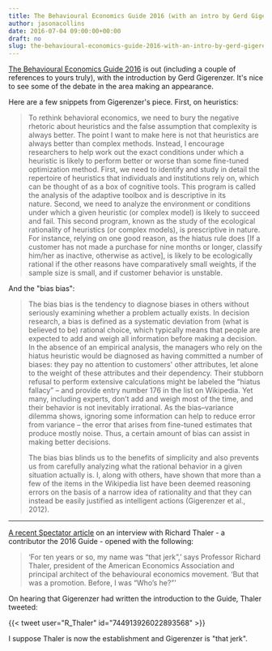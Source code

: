 ```yaml
---
title: The Behavioural Economics Guide 2016 (with an intro by Gerd Gigerenzer)
author: jasonacollins
date: 2016-07-04 09:00:00+00:00
draft: no
slug: the-behavioural-economics-guide-2016-with-an-intro-by-gerd-gigerenzer
---
```


[The Behavioural Economics Guide 2016](https://www.behavioraleconomics.com/the-behavioral-economics-guide-2016/) is out (including a couple of references to yours truly), with the introduction by Gerd Gigerenzer. It's nice to see some of the debate in the area making an appearance.

Here are a few snippets from Gigerenzer's piece. First, on heuristics:

>To rethink behavioral economics, we need to bury the negative rhetoric about heuristics and the false assumption that complexity is always better. The point I want to make here is not that heuristics are always better than complex methods. Instead, I encourage researchers to help work out the exact conditions under which a heuristic is likely to perform better or worse than some fine-tuned optimization method. First, we need to identify and study in detail the repertoire of heuristics that individuals and institutions rely on, which can be thought of as a box of cognitive tools. This program is called the analysis of the adaptive toolbox and is descriptive in its nature. Second, we need to analyze the environment or conditions under which a given heuristic (or complex model) is likely to succeed and fail. This second program, known as the study of the ecological rationality of heuristics (or complex models), is prescriptive in nature. For instance, relying on one good reason, as the hiatus rule does [If a customer has not made a purchase for nine months or longer, classify him/her as inactive, otherwise as active], is likely to be ecologically rational if the other reasons have comparatively small weights, if the sample size is small, and if customer behavior is unstable.

And the "bias bias":

>The bias bias is the tendency to diagnose biases in others without seriously examining whether a problem actually exists. In decision research, a bias is defined as a systematic deviation from (what is believed to be) rational choice, which typically means that people are expected to add and weigh all information before making a decision. In the absence of an empirical analysis, the managers who rely on the hiatus heuristic would be diagnosed as having committed a number of biases: they pay no attention to customers' other attributes, let alone to the weight of these attributes and their dependency. Their stubborn refusal to perform extensive calculations might be labeled the “hiatus fallacy” – and provide entry number 176 in the list on Wikipedia. Yet many, including experts, don’t add and weigh most of the time, and their behavior is not inevitably irrational. As the bias–variance dilemma shows, ignoring some information can help to reduce error from variance – the error that arises from fine-tuned estimates that produce mostly noise. Thus, a certain amount of bias can assist in making better decisions.
>
>The bias bias blinds us to the benefits of simplicity and also prevents us from carefully analyzing what the rational behavior in a given situation actually is. I, along with others, have shown that more than a few of the items in the Wikipedia list have been deemed reasoning errors on the basis of a narrow idea of rationality and that they can instead be easily justified as intelligent actions (Gigerenzer et al., 2012).

--------------

[A recent Spectator article](http://www.spectator.co.uk/2016/06/id-have-said-lets-not-do-this-what-osborne-never-asked-his-nudge-guru/) on an interview with Richard Thaler - a contributor the 2016 Guide - opened with the following:

>‘For ten years or so, my name was “that jerk”,’ says Professor Richard Thaler, president of the American Economics Association and principal architect of the behavioural economics movement. ‘But that was a promotion. Before, I was “Who’s he?”’

On hearing that Gigerenzer had written the introduction to the Guide, Thaler tweeted:

{{< tweet user="R_Thaler" id="744913926022893568" >}}

I suppose Thaler is now the establishment and Gigerenzer is "that jerk".
